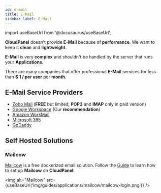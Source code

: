```yaml
---
id: e-mail
title: E-Mail
sidebar_label: E-Mail
---
```


import useBaseUrl from '@docusaurus/useBaseUrl';

**CloudPanel** doesn't provide **E-Mail** because of **performance**. We want to keep it **clean** and **lightweight**.

**E-Mail** is very **complex** and shouldn't be handled by the server that runs your **Applications**.

There are many companies that offer professional **E-Mail** services for less than **$ 1 / per user** per **month**.

## E-Mail Service Providers

- [Zoho Mail](https://www.zoho.com/mail/) (**FREE** but limited, **POP3** and **IMAP** only in paid version)
- [Google Workspace](https://workspace.google.com/) (Our **recommendation**)
- [Amazon WorkMail](https://aws.amazon.com/workmail/)
- [Microsoft 365](https://www.microsoft.com/microsoft-365)
- [GoDaddy](https://www.godaddy.com/email/professional-business-email)

## Self Hosted Solutions

### Mailcow

[Mailcow](https://mailcow.email/) is a free dockerized email solution.
Follow the [Guide](../../guides/applications/mailcow) to learn how to set up **Mailcow** on **CloudPanel**.

<img alt="Mailcow" src={useBaseUrl('img/guides/applications/mailcow/mailcow-login.png')} />



